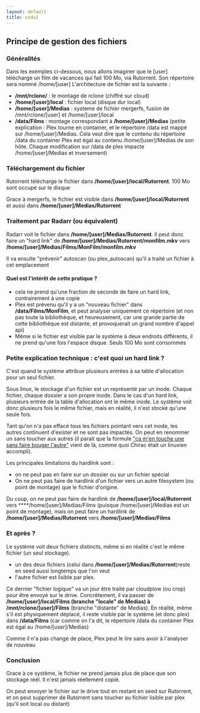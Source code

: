 ```yaml
---
layout: default
title: ssdv2
---
```

## Principe de gestion des fichiers

### Généralités

Dans les exemples ci-dessous, nous allons imaginer que le [user] télécharge
un film de vacances qui fait 100 Mo, via Rutorrent. Son répertoire sera nommé /home/[user] 
L'architecture de fichier est la suivante :
- **/mnt/rclone/<user>** : le montage de rclone (chiffré sur cloud)
- **/home/[user]/local** : fichier local (disque dur local)
- **/home/[user]/Medias** : systeme de fichier mergerfs, fusion de /mnt/rclone/[user] et /home/[user]/local
- **/data/Films** : montage correspondant à **/home/[user]/Medias** (petite explication : Plex tourne en container, et le répertoire /data est mappé sur /home/[user]/Medias. Cela veut dire que le contenu du répertoire /data du container Plex est égal au contenu /home/[user]/Medias de son hôte. Chaque modification sur /data de plex impacte /home/[user]/Medias et inversement)

### Téléchargement du fichier

Rutorrent télécharge le fichier dans **/home/[user]/local/Rutorrent**. 100 Mo sont occupé sur le disque

Grace à mergerfs, le fichier est visible dans **/home/[user]/local/Rutorrent** et aussi dans **/home/[user]/Medias/Rutorrent**

### Traitement par Radarr (ou équivalent)

Radarr voit le fichier dans **/home/[user]/Medias/Rutorrent**. Il peut donc faire un "hard link" de **/home/[user]/Medias/Rutorrent/monfilm.mkv** vers **/home/[user]/Medias/Films/MonFilm/monfilm.mkv**

Il va ensuite "prévenir" autoscan (ou plex_autoscan) qu'il a traité un fichier à cet emplacement

#### Quel est l'intérêt de cette pratique ?
- cela ne prend qu'une fraction de seconde de faire un hard link, contrairement à une copie
- Plex est prévenu qu'il y a un "nouveau fichier" dans **/data/Films/MonFilm**, et peut analyser uniquement ce répertoire (et non pas toute la bibliothèque, et heureusement, car une grande partie de cette bibliothèque est distante, et provoquerait un grand nombre d'appel api)
- Même si le fichier est visible par le système à deux endroits différents, il ne prend qu'une fois l'espace disque. Seuls 100 Mo sont consommés

### Petite explication technique : c'est quoi un hard link ?

C'est quand le système attribue plusieurs entrées à sa table d'allocation pour un seul fichier.

Sous linux, le stockage d'un fichier est un représenté par un inode. Chaque fichier, chaque dossier a son propre inode. Dans le cas d'un hard link, plusieurs
entrée de la table d'allocation ont le même inode. Le système voit donc plusieurs fois le même fichier, mais en réalité, il n'est stocké qu'une seule fois.

Tant qu'on n'a pas effacé tous les fichiers pointant vers cet inode, les autres continuent d'exister et ne sont pas impactés. On peut en renommer un sans toucher aux autres (il parait que la formule ["ça m'en touche une sans faire bouger l'autre"](https://fr.wiktionary.org/wiki/cela_m%E2%80%99en_touche_une_sans_faire_bouger_l%E2%80%99autre) vient de là, comme quoi Chirac était un linuxien accompli). 

Les principales limitations du hardlink sont :
- on ne peut pas en faire sur un dossier ou sur un fichier spécial
- On ne peut pas faire de hardlink d'un fichier vers un autre filesystem (ou point de montage) que le fichier d'origine.

Du coup, on ne peut pas faire de hardlink de **/home/[user]/local/Rutorrent** vers ****/home/[user]/Medias/Films (puisque /home/[user]/Medias est un point de montage), mais on peut faire un hardlink de **/home/[user]/Medias/Rutorrent** vers **/home/[user]/Medias/Films**


### Et après ?

Le système voit deux fichiers distincts, même si en réalité c'est le même fichier (un seul stockage).
- un des deux fichiers (celui dans **/home/[user]/Medias/Rutorrent**)reste en seed aussi longtemps que l'on veut
- l'autre fichier est lisible par plex.

Ce dernier "fichier logique" va un jour être traité par cloudplow (ou crop) pour être envoyé sur le drive.
Concrètement, il va passer de **/home/[user]/local/Films (branche "locale" de Medias) à /mnt/rclone/[user]/Films** (branche "distante" de Medias).
En réalité, même s'il est physiquement déplacé, il reste visible par le système (et donc plex) dans **/data/Films** (car comme on l'a dit, le répertoire /data du container Plex est égal au /home/[user]/Medias)

Comme il n'a pas changé de place, Plex peut le lire sans avoir à l'analyser de nouveau

### Conclusion

Grace à ce système, le fichier ne prend jamais plus de place que son stockage réél. Il n'est jamais réellement copié.

On peut envoyer le fichier sur le drive tout en restant en seed sur Rutorrent, et on peut supprimer de Rutorrent sans toucher au fichier lisible par plex (qu'il soit local ou distant)
